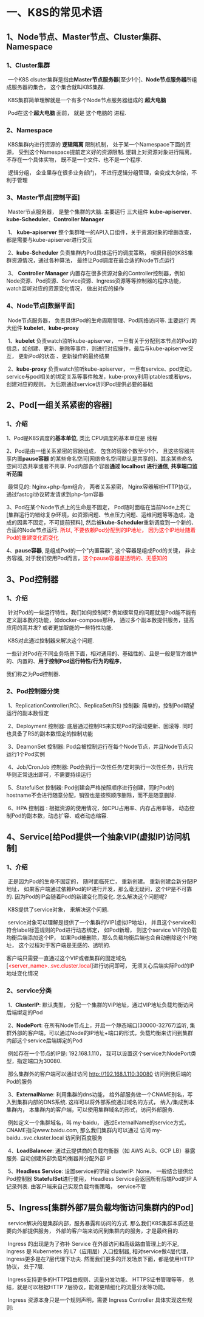 # 一、K8S的常见术语

## 1、Node节点、Master节点、Cluster集群、Namespace

### 1、Cluster集群

​	一个K8S  clsuter集群是指由**Master节点服务器**[至少1个]、**Node节点服务器**所组成服务器的集合， 这个集合就叫K8S集群.

​	K8S集群简单理解就是一个有多个Node节点服务器组成的  **超大电脑**

​	Pod在这个**超大电脑** 面前， 就是  这个电脑的  进程.

### 2、Namespace

​	K8S集群内进行资源的 **逻辑隔离** 限制机制， 处于某一个Namespace下面的资源， 受到这个Namespace提前定义好的资源限制.  逻辑上对资源对象进行隔离，  不存在一个具体实物， 既不是一个文件、也不是一个程序.

​	逻辑分组， 企业里存在很多业务部门， 不进行逻辑分组管理，会变成大杂烩，不利于管理

### 3、Master节点[控制平面]

​	Master节点服务器， 是整个集群的大脑.  主要运行 三大组件   **kube-apiserver**、**kube-Scheduler**、**Controller Manager**

​	1、 **kube-apiserver**  整个集群唯一的API入口组件，关于资源对象的增删改查，都是需要与kube-apiserver进行交互

​	2、**kube-Scheduler**  负责集群内Pod具体运行的调度策略，  根据目前的K8S集群资源情况，通过各种算法， 最终让Pod调度在最合适的Node节点运行

​	3、  **Controller Manager**  内置存在很多资源对象的Controller控制器，例如Node资源、Pod资源、Service资源、Ingress资源等等控制器的程序功能， watch监听对应的资源变化情况， 做出对应的操作

### 4、Node节点[数据平面]

​	Node节点服务器， 负责具体Pod的生命周期管理、Pod网络访问等. 主要运行  两大组件  **kubelet**、**kube-proxy**

​	1、**kubelet**  负责watch监听kube-apiserver， 一旦有关于分配到本节点的Pod的信息，如创建、更新、删除等事件，则进行对应操作，最后与kube-apiserver交互， 更新Pod的状态 、更新操作的最终结果

​	2、**kube-proxy**  负责watch监听kube-apiserver， 一旦有service、pod变动， service与pod相关的绑定关系等事件触发，kube-proxy利用iptables或者ipvs， 创建对应的规则， 为后期通过service访问Pod提供必要的基础

## 2、Pod[一组关系紧密的容器]

### 1、介绍	

1、Pod是K8S调度的**基本单位**,  类比  CPU调度的基本单位是 线程

2、Pod是由一组关系紧密的容器组成， 包含的容器个数至少1个， 且这些容器共享内置**pause容器** 的某些命名空间[网络命名空间默认是共享的]、其余某些命名空间可选共享或者不共享.   Pod内部各个容器**通过 localhost  进行通信**,  **共享端口监听范围**

​		最常见的:   Nginx+php-fpm组合， 两者关系紧密， Nginx容器解析HTTP协议，通过fastcgi协议转发请求到php-fpm容器

3、Pod在某个Node节点上的生命是不固定，  Pod随时面临在当前Node上死亡[集群运行的错综复杂环境，如资源问题、节点压力问题、运维问题等等造成，造成的因素不固定，不可提前预料], 然后被**kube-Scheduler**重新调度到一个新的、合适的Node节点运行.  <span style="color:red">所以,  不要依赖Pod分配到的IP地址， 因为这个IP地址随着Pod的重建变化而变化</span>

4、**pause容器**, 是组成Pod的一个"内置容器", 这个容器是组成Pod的关键， 非业务容器,  对于我们使用Pod而言，<span style="color:red">这个pause容器是透明的、无感知的</span>	

## 3、Pod控制器

### 1、介绍	

​	针对Pod的一些运行特性，我们如何控制呢? 例如很常见的问题就是Pod能不能有定义副本数的功能，如docker-compose那种， 通过多个副本数提供服务，提高应用的高并发?  或者更加智能的一些特性功能.

​	K8S对此通过控制器来解决这个问题.  

​	一些针对Pod在不同业务场景下面，相对通用的、基础性的、且是一般是官方维护的、内置的、**用于控制Pod运行特性/行为的程序**， 

我们称之为Pod控制器.  

### 2、Pod控制器分类

​	  1、ReplicationController(RC)、ReplicaSet(RS)   控制器:   简单的，控制Pod期望运行的副本数恒定

​	  2、Deployment  控制器:    底层通过控制RS来实现Pod的滚动更新、回滚等. 同时也具备了RS的副本数恒定的控制功能

​	  3、DeamonSet   控制器:    Pod会被控制运行在每个Node节点，并且Node节点只运行1个Pod实例

​	  4、Job/CronJob   控制器:    Pod会执行一次性任务/定时执行一次性任务，执行完毕则正常退出即可，不需要持续运行

​	  5、StatefulSet     控制器:    Pod创建会严格按照顺序进行创建，同时Pod的hostname不会进行随意分配，销毁也是按照顺序删除，而不是随意删除.

​	  6、HPA   控制器			 :     根据资源的使用情况，如CPU占用率、内存占用率等， 动态控制Pod的副本数，动态扩容、或者动态缩容.	

## 4、Service[给Pod提供一个抽象VIP(虚拟IP)访问机制]

### 1、介绍

​	正是因为Pod的生命不固定的， 随时面临死亡， 重新创建。  重新创建会新分配IP地址， 如果客户端通过依赖Pod的IP进行开发，那么毫无疑问，这个IP是不可靠的.  因为Pod的IP会随着Pod的新建变化而变化. 怎么解决这个问题呢?

​	K8S提供了service对象， 来解决这个问题.    

​	service对象可以理解是提供了一个集群的VIP(虚拟IP地址)， 并且这个service和符合label标签规则的Pod进行动态绑定，  如Pod新增， 则这个service VIP的负载均衡后端添加这个IP， 如果Pod被删除，那么负载均衡后端也会自动删除这个IP地址， 这个过程对于客户端是无感的、透明的.

​	客户端只需要一直通过这个VIP或者集群的固定域名[<span style="color:red"><server_name>.<namespace>.svc.cluster.local</span>]进行访问即可， 无须关心后端实际Pod的IP地址变化情况

### 2、service分类

​	1、**ClusterIP**:   默认类型， 分配一个集群的VIP地址，通过VIP地址负载均衡访问后端绑定的Pod

​	2、**NodePort**:   在所有Node节点上，开启一个静态端口(30000-32767)监听,  集群外部的客户端，可以通过Node的IP地址+端口的形式，负载均衡来访问到集群内部这个service后端绑定的Pod

​		例如存在一个节点的IP是:  192.168.1.110，  我可以设置这个service为NodePort类型，指定端口为30080.

​		那么集群外的客户端可以通过访问    http://192.168.1.110:30080  访问到我后端的Pod的服务

​	3、**ExternalName**:   利用集群的dns功能， 给外部服务做一个CNAME别名，写入到集群内部的DNS系统.  这样可以将外部系统通过域名的方式， 纳入/集成到本集群内， 本集群内的客户端，可以使用集群域名的形式，访问外部服务.

​			例如定义一个集群域名，叫 my-baidu，  通过ExternalName的service方式，  CNAME指向www.baidu.com, 那么我们集群内可以通过 访问   my-baidu.<namespace>.svc.cluster.local    访问到百度服务

​	4、**LoadBalancer**:   通过云提供商的负载均衡器（如 AWS ALB、GCP LB）暴露服务.  自动创建外部负载均衡器并分配外部 IP

​	5、**Headless  Service**:    设置service的字段 clusterIP: None， 一般结合提供给Pod控制器 **StatefulSet**进行使用， Headless Service会返回所有后端Pod的IP  A记录列表.  由客户端来自己实现负载均衡策略， service不管

## 5、Ingress[集群外部7层负载均衡访问集群内的Pod]

​	service解决的是集群内部，服务暴露和访问的方式.   那么我们K8S集群本质还是要向外部提供服务，  外部的客户端来访问到集群内的服务，才是最终目的.

​	Ingress 的出现是为了弥补 Service 在外部访问和高级路由管理上的不足, Ingress 是 Kubernetes 的 L7（应用层）入口控制器, 相对service做4层代理， Ingress更多是在7层代理下功夫.  然而我们更多的开发场景下面，都是使用HTTP协议， 处于7层.

​	Ingress支持更多的HTTP路由规则、流量分发功能、 HTTPS证书管理等等， 总结，就是可以根据HTTP  7层协议，能做更精细化的流量分发等功能。

​	Ingress 资源本身只是一个规则声明，需要 Ingress Controller 具体实现这些规则:

​	





